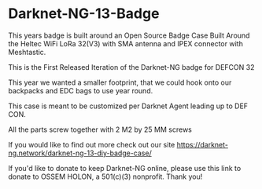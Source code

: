 # Darknet-NG-13-Badge

This years badge is built around an Open Source Badge Case Built Around the Heltec WiFi LoRa 32(V3) with SMA antenna and IPEX connector with Meshtastic.

This is the First Released Iteration of the Darknet-NG badge for DEFCON 32

This year we wanted a smaller footprint, that we could hook onto our backpacks and EDC bags to use year round.

This case is meant to be customized per Darknet Agent leading up to DEF CON.

All the parts screw together with 2 M2 by 25 MM screws

If you would like to find out more check out our site
https://darknet-ng.network/darknet-ng-13-diy-badge-case/


If you'd like to donate to keep Darknet-NG online, please use this link to donate to OSSEM HOLON, a 501(c)(3) nonprofit. Thank you!
